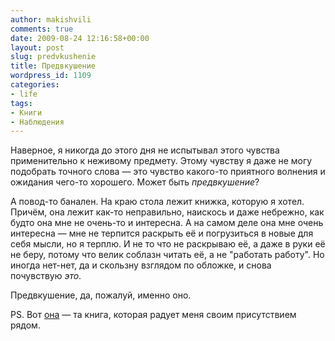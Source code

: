 ```yaml
---
author: makishvili
comments: true
date: 2009-08-24 12:16:58+00:00
layout: post
slug: predvkushenie
title: Предвкушение
wordpress_id: 1109
categories:
- life
tags:
- Книги
- Наблюдения
---
```


Наверное, я никогда до этого дня не испытывал этого чувства применительно к неживому предмету. Этому чувству я даже не могу подобрать точного слова — это чувство какого-то приятного волнения и ожидания чего-то хорошего. Может быть _предвкушение_?

А повод-то банален. На краю стола лежит книжка, которую я хотел. Причём, она лежит как-то неправильно, наискось и даже небрежно, как будто она мне не очень-то и интересна. А на самом деле она мне очень интересна — мне не терпится раскрыть её и погрузиться в новые для себя мысли, но я терплю. И не то что не раскрываю её, а даже в руки её не беру, потому что  велик соблазн читать её, а не "работать работу". Но иногда нет-нет, да и скользну взглядом по обложке, и снова почувствую _это_.

Предвкушение, да, пожалуй, именно оно.

PS. Вот [она](http://market.yandex.ru/model.xml?modelid=4538971&hid=90886&clid=532) — та книга, которая радует меня своим присутствием рядом.
